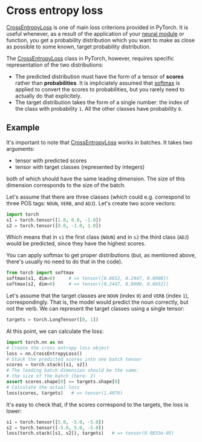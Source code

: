# Cross entropy loss

[CrossEntropyLoss](CEL) is one of main loss criterions provided in PyTorch.  It
is useful whenever, as a result of the application of your [neural
module](module.md) or function, you get a probability distribution which you
want to make as close as possible to some known, target probability
distribution.

The [CrossEntropyLoss](CEL) class in PyTorch, however, requires specific
representation of the two distributions:
* The predicted distribution must have the form of a tensor of **scores**
  rather than **probabilities**.  It is impliciately assumed that
  [softmax][softmax] is applied to convert the scores to probabilities, but you
  rarely need to actually do that explicitely.
* The target distribution takes the form of a single number: the index of the 
  class with probability `1`.  All the other classes have probability `0`.

<!---
**Note**: the second point is actually an significant restriction, because it
prevents from dealing with uncertainty in training data.
-->


## Example

It's important to note that [CrossEntropyLoss](CEL) works in batches.  It takes
two arguments:
* tensor with predicted scores
* tensor with target classes (represented by integers)

both of which should have the same leading dimension.  The size of this
dimension corresponds to the size of the batch.

Let's assume that there are three classes (which could e.g. correspond to three
POS tags: `NOUN`, `VERB`, and `ADJ`).  Let's create two score vectors:
```python
import torch
s1 = torch.tensor([1.0, 0.0, -1.0])
s2 = torch.tensor([0.0, -1.0, 1.0])
```
Which means that in `s1` the first class (`NOUN`) and in `s2` the third class
(`ADJ`) would be predicted, since they have the highest scores.

You can apply softmax to get proper distributions (but, as mentioned above,
there's usually no need to do that in the code).
```python
from torch import softmax
softmax(s1, dim=0)     # => tensor([0.6652, 0.2447, 0.0900])
softmax(s2, dim=0)     # => tensor([0.2447, 0.0900, 0.6652])
```

Let's assume that the target classes are `NOUN` (index `0`) and `VERB` (index
`1`), correspondingly.  That is, the model would predict the noun correctly,
but not the verb.  We can represent the target classes using a single tensor:
```python
targets = torch.LongTensor([0, 1])
```
At this point, we can calculate the loss:
```python
import torch.nn as nn
# Create the cross entropy loss object
loss = nn.CrossEntropyLoss()
# Stack the predicted scores into one batch tensor
scores = torch.stack([s1, s2])
# The leading batch dimension should be the same:
# the size of the batch (here: 2)
assert scores.shape[0] == targets.shape[0]
# Calculate the actual loss
loss(scores, targets)   # => tensor(1.4076)
```
It's easy to check that, if the scores correspond to the targets, the loss is
lower:
```python
s1 = torch.tensor([5.0, -5.0, -5.0])
s2 = torch.tensor([-5.0, 5.0, -5.0])
loss(torch.stack([s1, s2]), targets)   # => tensor(9.0833e-05)
```

[CEL]: https://pytorch.org/docs/stable/nn.html#torch.nn.CrossEntropyLoss "Cross entropy loss"
[softmax]: https://pytorch.org/docs/stable/nn.functional.html#torch.nn.functional.softmax "Softmax function"

